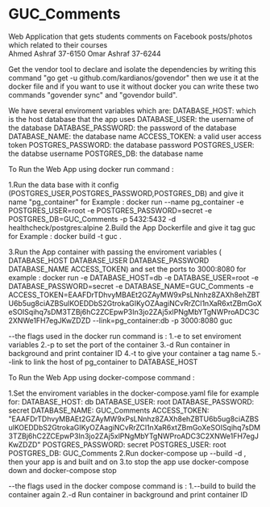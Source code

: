 # GUC_Comments
Web Application that gets students comments on Facebook posts/photos which related to their courses  
Ahmed Ashraf 37-6150
Omar Ashraf 37-6244

Get the vendor tool to declare and isolate the dependencies by writing this command  "go get -u github.com/kardianos/govendor" then we use it at the docker file and if you want to use it without docker you can write these two commands "govender sync" and "govendor build".

We have several enviroment variables which are:
        DATABASE_HOST: which is the host database that the app uses
        DATABASE_USER: the username of the database
        DATABASE_PASSWORD: the password of the database
        DATABASE_NAME: the database name
        ACCESS_TOKEN:  a valid user access token
        POSTGRES_PASSWORD: the database password
        POSTGRES_USER: the databse username
        POSTGRES_DB: the database name

To Run the Web App using docker run command :

1.Run the data base with it config (POSTGRES_USER,POSTGRES_PASSWORD,POSTGRES_DB) and give it name            "pg_container"
for Example : docker run --name pg_container -e POSTGRES_USER=root -e POSTGRES_PASSWORD=secret -e                         POSTGRES_DB=GUC_Comments -p 5432:5432  -d healthcheck/postgres:alpine
2.Build the App Dockerfile and give it tag guc
for Example : docker build -t guc .

3.Run the App container with passing the enviroment variables ( DATABASE_HOST DATABASE_USER                         DATABASE_PASSWORD DATABASE_NAME ACCESS_TOKEN)  and set the ports to 3000:8080
for example : 
docker run -e DATABASE_HOST=db -e DATABASE_USER=root -e DATABASE_PASSWORD=secret -e          DATABASE_NAME=GUC_Comments -e                                                               ACCESS_TOKEN=EAAFDrTDhvyMBAEt2GZAyMW9xPsLNnhz8ZAXh8ehZBTU6b5ug8ciAZBSulKOEDDbS2GtrokaGIKyOZAagiNCvRrZCl1nXaR6xtZBmGoXeSOISqihq7sDM3TZBj6hC2ZCEpwP3In3jo2ZAj5xlPNgMbYTgNWProADC3C2XNWe1FH7egJKwZDZD --link=pg_container:db  -p 3000:8080 guc

--the flags used in the docker run command is : 1.-e to set enviroment variables
                                                2.-p to set the port of the container
                                                3.-d  Run container in background and print container ID
                                                4.-t to give your container a tag name
                                                5.--link to link the host of pg_container to DATABASE_HOST


To Run the Web App using docker-compose command :

1.Set the enviroment variables in the docker-compose.yaml file 
for example for: 
        DATABASE_HOST: db
        DATABASE_USER: root
        DATABASE_PASSWORD: secret
        DATABASE_NAME: GUC_Comments
        ACCESS_TOKEN: "EAAFDrTDhvyMBAEt2GZAyMW9xPsLNnhz8ZAXh8ehZBTU6b5ug8ciAZBSulKOEDDbS2GtrokaGIKyOZAagiNCvRrZCl1nXaR6xtZBmGoXeSOISqihq7sDM3TZBj6hC2ZCEpwP3In3jo2ZAj5xlPNgMbYTgNWProADC3C2XNWe1FH7egJKwZDZD"
        POSTGRES_PASSWORD: secret
        POSTGRES_USER: root
        POSTGRES_DB: GUC_Comments
2.Run docker-compose up --build -d , then your app is and built and on 
3.to stop the app use docker-compose down  and docker-compose stop

--the flags used in the docker compose command is : 
                                                1.--build to build the container again
                                                2.-d  Run container in background and print container ID